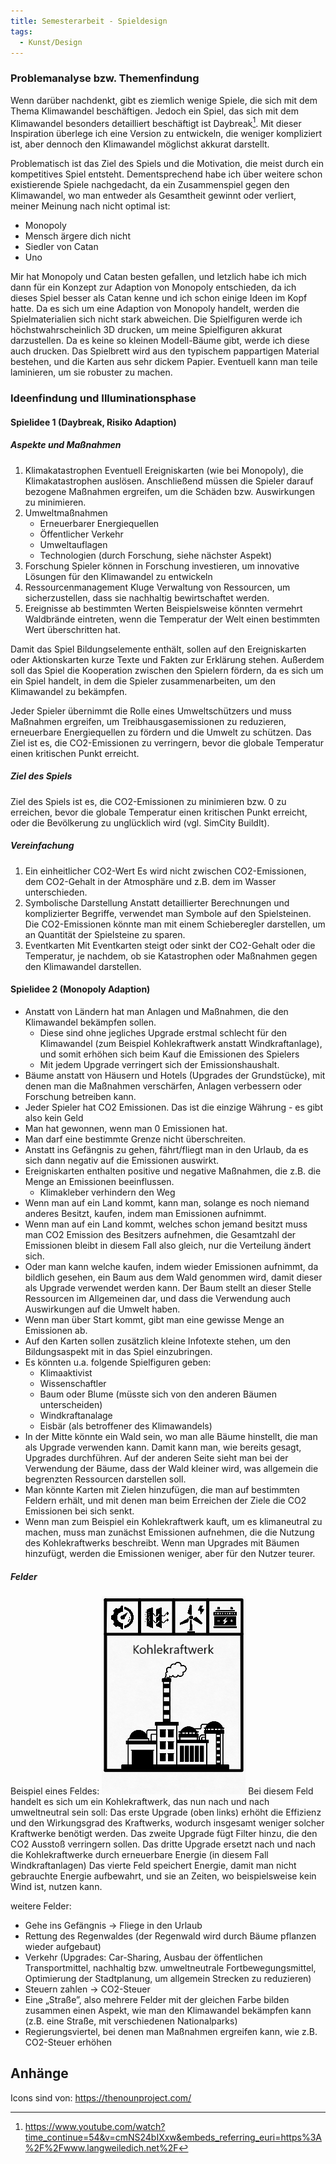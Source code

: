 ```yaml
---
title: Semesterarbeit - Spieldesign
tags:
  - Kunst/Design
---
```


### Problemanalyse bzw. Themenfindung

Wenn darüber nachdenkt, gibt es ziemlich wenige Spiele, die sich mit dem Thema Klimawandel beschäftigen. Jedoch ein Spiel, das sich mit dem Klimawandel besonders detailliert beschäftigt ist Daybreak[^1]. Mit dieser Inspiration überlege ich eine Version zu entwickeln, die weniger kompliziert ist, aber dennoch den Klimawandel möglichst akkurat darstellt.

Problematisch ist das Ziel des Spiels und die Motivation, die meist durch ein kompetitives Spiel entsteht. Dementsprechend habe ich über weitere schon existierende Spiele nachgedacht, da ein Zusammenspiel gegen den Klimawandel, wo man entweder als Gesamtheit gewinnt oder verliert, meiner Meinung nach nicht optimal ist:

- Monopoly
- Mensch ärgere dich nicht
- Siedler von Catan
- Uno

Mir hat Monopoly und Catan besten gefallen, und letzlich habe ich mich dann für ein  Konzept zur Adaption von Monopoly entschieden, da ich dieses Spiel besser als Catan kenne und ich schon einige Ideen im Kopf hatte. Da es sich um eine Adaption von Monopoly handelt, werden die Spielmaterialien sich nicht stark abweichen. Die Spielfiguren werde ich höchstwahrscheinlich 3D drucken, um meine Spielfiguren akkurat darzustellen. Da es keine so kleinen Modell-Bäume gibt, werde ich diese auch drucken. Das Spielbrett wird aus den typischem pappartigen Material bestehen, und die Karten aus sehr dickem Papier. Eventuell kann man teile laminieren, um sie robuster zu machen.

### Ideenfindung und Illuminationsphase

#### Spielidee 1 (Daybreak, Risiko Adaption)

##### Aspekte und Maßnahmen

1. Klimakatastrophen
	Eventuell Ereigniskarten (wie bei Monopoly), die Klimakatastrophen auslösen. Anschließend müssen die Spieler darauf bezogene Maßnahmen ergreifen, um die Schäden bzw. Auswirkungen zu minimieren.
2. Umweltmaßnahmen
	- Erneuerbarer Energiequellen
	- Öffentlicher Verkehr
	- Umweltauflagen
	- Technologien (durch Forschung, siehe nächster Aspekt)
3. Forschung
	Spieler können in Forschung investieren, um innovative Lösungen für den Klimawandel zu entwickeln
4. Ressourcenmanagement
	Kluge Verwaltung von Ressourcen, um sicherzustellen, dass sie nachhaltig bewirtschaftet werden.
5. Ereignisse ab bestimmten Werten
	Beispielsweise könnten vermehrt Waldbrände eintreten, wenn die Temperatur der Welt einen bestimmten Wert überschritten hat.

Damit das Spiel Bildungselemente enthält, sollen auf den Ereigniskarten oder Aktionskarten kurze Texte und Fakten zur Erklärung stehen. Außerdem soll das Spiel die Kooperation zwischen den Spielern fördern, da es sich um ein Spiel handelt, in dem die Spieler zusammenarbeiten, um den Klimawandel zu bekämpfen. 

Jeder Spieler übernimmt die Rolle eines Umweltschützers und muss Maßnahmen ergreifen, um Treibhausgasemissionen zu reduzieren, erneuerbare Energiequellen zu fördern und die Umwelt zu schützen. Das Ziel ist es, die CO2-Emissionen zu verringern, bevor die globale Temperatur einen kritischen Punkt erreicht.

##### Ziel des Spiels

Ziel des Spiels ist es, die CO2-Emissionen zu minimieren bzw. 0 zu erreichen, bevor die globale Temperatur einen kritischen Punkt erreicht, oder die Bevölkerung zu unglücklich wird (vgl. SimCity BuildIt).

##### Vereinfachung

1. Ein einheitlicher CO2-Wert
	Es wird nicht zwischen CO2-Emissionen, dem CO2-Gehalt in der Atmosphäre und z.B. dem im Wasser unterschieden.
2. Symbolische Darstellung
	Anstatt detaillierter Berechnungen und komplizierter Begriffe, verwendet man Symbole auf den Spielsteinen. Die CO2-Emissionen könnte man mit einem Schieberegler darstellen, um an Quantität der Spielsteine zu sparen.
3. Eventkarten
	Mit Eventkarten steigt oder sinkt der CO2-Gehalt oder die Temperatur, je nachdem, ob sie Katastrophen oder Maßnahmen gegen den Klimawandel darstellen. 

#### Spielidee 2 (Monopoly Adaption)

- Anstatt von Ländern hat man Anlagen und Maßnahmen, die den Klimawandel bekämpfen sollen.
	- Diese sind ohne jegliches Upgrade erstmal schlecht für den Klimawandel (zum Beispiel Kohlekraftwerk anstatt Windkraftanlage), und somit erhöhen sich beim Kauf die Emissionen des Spielers
	- Mit jedem Upgrade verringert sich der Emissionshaushalt.
- Bäume anstatt von Häusern und Hotels (Upgrades der Grundstücke), mit denen man die Maßnahmen verschärfen, Anlagen verbessern oder Forschung betreiben kann.
- Jeder Spieler hat CO2 Emissionen. Das ist die einzige Währung - es gibt also kein Geld
- Man hat gewonnen, wenn man 0 Emissionen hat.
- Man darf eine bestimmte Grenze nicht überschreiten.
- Anstatt ins Gefängnis zu gehen, fährt/fliegt man in den Urlaub, da es sich dann negativ auf die Emissionen auswirkt.
- Ereigniskarten enthalten positive und negative Maßnahmen, die z.B. die Menge an Emissionen beeinflussen.
	- Klimakleber verhindern den Weg
- Wenn man auf ein Land kommt, kann man, solange es noch niemand anderes Besitzt, kaufen, indem man Emissionen aufnimmt.
- Wenn man auf ein Land kommt, welches schon jemand besitzt muss man CO2 Emission des Besitzers aufnehmen, die Gesamtzahl der Emissionen bleibt in diesem Fall also gleich, nur die Verteilung ändert sich.
- Oder man kann welche kaufen, indem wieder Emissionen aufnimmt, da bildlich gesehen, ein Baum aus dem Wald genommen wird, damit dieser als Upgrade verwendet werden kann. Der Baum stellt an dieser Stelle Ressourcen im Allgemeinen dar, und dass die Verwendung auch Auswirkungen auf die Umwelt haben.
- Wenn man über Start kommt, gibt man eine gewisse Menge an Emissionen ab. 
- Auf den Karten sollen zusätzlich kleine Infotexte stehen, um den Bildungsaspekt mit in das Spiel einzubringen.
- Es könnten u.a. folgende Spielfiguren geben:
	- Klimaaktivist
	- Wissenschaftler
	- Baum oder Blume (müsste sich von den anderen Bäumen unterscheiden)
	- Windkraftanalage
	- Eisbär (als betroffener des Klimawandels)
- In der Mitte könnte ein Wald sein, wo man alle Bäume hinstellt, die man als Upgrade verwenden kann. Damit kann man, wie bereits gesagt, Upgrades durchführen. Auf der anderen Seite sieht man bei der Verwendung der Bäume, dass der Wald kleiner wird, was allgemein die begrenzten Ressourcen darstellen soll.
- Man könnte Karten mit Zielen hinzufügen, die man auf bestimmten Feldern erhält, und mit denen man beim Erreichen der Ziele die CO2 Emissionen bei sich senkt.
- Wenn man zum Beispiel ein Kohlekraftwerk kauft, um es klimaneutral zu machen, muss man zunächst Emissionen aufnehmen, die die Nutzung des Kohlekraftwerks beschreibt. Wenn man Upgrades mit Bäumen hinzufügt, werden die Emissionen weniger, aber für den Nutzer teurer.

##### Felder

Beispiel eines Feldes:
![](./Beispiel_Feld.png)
Bei diesem Feld handelt es sich um ein Kohlekraftwerk, das nun nach und nach umweltneutral sein soll:
Das erste Upgrade (oben links) erhöht die Effizienz und den Wirkungsgrad des Kraftwerks, wodurch insgesamt weniger solcher Kraftwerke benötigt werden.
Das zweite Upgrade fügt Filter hinzu, die den CO2 Ausstoß verringern sollen.
Das dritte Upgrade ersetzt nach und nach die Kohlekraftwerke durch erneuerbare Energie (in diesem Fall Windkraftanlagen) 
Das vierte Feld speichert Energie, damit man nicht gebrauchte Energie aufbewahrt, und sie an Zeiten, wo beispielsweise kein Wind ist, nutzen kann.

weitere Felder:
- Gehe ins Gefängnis → Fliege in den Urlaub
- Rettung des Regenwaldes (der Regenwald wird durch Bäume pflanzen wieder aufgebaut)
- Verkehr (Upgrades: Car-Sharing, Ausbau der öffentlichen Transportmittel, nachhaltig bzw. umweltneutrale Fortbewegungsmittel, Optimierung der Stadtplanung, um allgemein Strecken zu reduzieren)
- Steuern zahlen → CO2-Steuer
- Eine „Straße”, also mehrere Felder mit der gleichen Farbe bilden zusammen einen Aspekt, wie man den Klimawandel bekämpfen kann (z.B. eine Straße, mit verschiedenen Nationalparks)
- Regierungsviertel, bei denen man Maßnahmen ergreifen kann, wie z.B. CO2-Steuer erhöhen

## Anhänge

Icons sind von: https://thenounproject.com/

[^1]: https://www.youtube.com/watch?time_continue=54&v=cmNS24bIXxw&embeds_referring_euri=https%3A%2F%2Fwww.langweiledich.net%2F